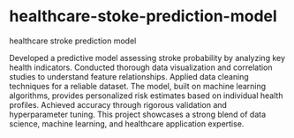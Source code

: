 # healthcare-stoke-prediction-model
healthcare stroke prediction model 


Developed a predictive model assessing stroke probability by analyzing key health indicators. Conducted thorough data visualization and correlation studies to understand feature relationships. Applied data cleaning techniques for a reliable dataset. The model, built on machine learning algorithms, provides personalized risk estimates based on individual health profiles. Achieved accuracy through rigorous validation and hyperparameter tuning. This project showcases a strong blend of data science, machine learning, and healthcare application expertise.

